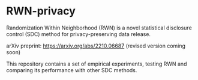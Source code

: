 # RWN-privacy
Randomization Within Neighborhood (RWN) is a novel statistical disclosure control (SDC) method for privacy-preserving data release.

arXiv preprint: https://arxiv.org/abs/2210.06687 (revised version coming soon)

This repository contains a set of empirical experiments, testing RWN and comparing its performance with other SDC methods.
